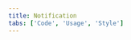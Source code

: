 ```yaml
---
title: Notification
tabs: ['Code', 'Usage', 'Style']
---
```



<component
    name="Inline notification"
    component="notification"
    variation="inline-notification"
    experimental="true"
    hasReactVersion="true"
    >
</component>
<component
    name="Toast notification"
    component="notification"
    variation="toast-notification"
    experimental="true"
    hasReactVersion="true"
    >
</component>
<component-docs component="notification" experimental="true"></component-docs>
